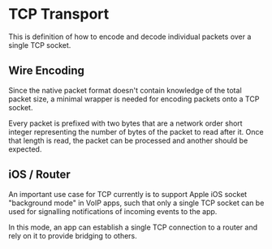TCP Transport
=============

This is definition of how to encode and decode individual packets over a single TCP socket.

## Wire Encoding

Since the native packet format doesn't contain knowledge of the total packet size, a minimal wrapper is needed for encoding packets onto a TCP socket.

Every packet is prefixed with two bytes that are a network order short integer representing the number of bytes of the packet to read after it.  Once that length is read, the packet can be processed and another should be expected.

## iOS / Router

An important use case for TCP currently is to support Apple iOS socket "background mode" in VoIP apps, such that only a single TCP socket can be used for signalling notifications of incoming events to the app.

In this mode, an app can establish a single TCP connection to a router and rely on it to provide bridging to others.